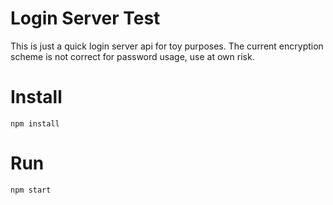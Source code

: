 # Login Server Test
This is just a quick login server api for toy purposes. The current encryption scheme is not correct for password usage, use at own risk.

# Install
```console
npm install
```

# Run

```console
npm start
```
